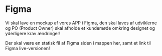# Figma

Vi skal lave en mockup af vores APP i Figma, den skal laves af udviklerne og PO (Product Owner) skal afholde et kundemøde omkring designet og yderligere krav ændringer!

Der skal være en statisk fil af Figma siden i mappen her, samt et link til Figma live-versionen!
